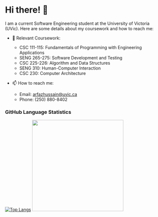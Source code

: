 # Hi there! 👋

I am a current Software Engineering student at the University of Victoria (UVic). Here are some details about my coursework and how to reach me:

- 🌱 Relevant Coursework:
  - CSC 111-115: Fundamentals of Programming with Engineering Applications
  - SENG 265-275: Software Development and Testing
  - CSC 225-226: Algorithm and Data Structures
  - SENG 310: Human-Computer Interaction
  - CSC 230: Computer Architecture

- 📫 How to reach me:
  - Email: arfazhussain@uvic.ca
  - Phone: (250) 880-8402

### GitHub Language Statistics
[![Top Langs](https://github-readme-stats.vercel.app/api?username=arfazhxss&theme=algolia&show_icons=true)](https://github.com/arfazhxss)
<img src="https://github-readme-streak-stats.herokuapp.com/?user=zluvsand&theme=algolia&show_icons=true" width="300">

